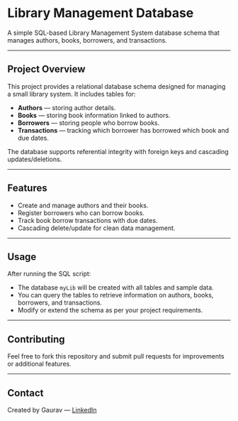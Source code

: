 # Library Management Database

A simple SQL-based Library Management System database schema that manages authors, books, borrowers, and transactions.

---

## Project Overview

This project provides a relational database schema designed for managing a small library system. It includes tables for:

- **Authors** — storing author details.
- **Books** — storing book information linked to authors.
- **Borrowers** — storing people who borrow books.
- **Transactions** — tracking which borrower has borrowed which book and due dates.

The database supports referential integrity with foreign keys and cascading updates/deletions.

---

## Features

- Create and manage authors and their books.
- Register borrowers who can borrow books.
- Track book borrow transactions with due dates.
- Cascading delete/update for clean data management.

---

## Usage

After running the SQL script:

- The database `myLib` will be created with all tables and sample data.
- You can query the tables to retrieve information on authors, books, borrowers, and transactions.
- Modify or extend the schema as per your project requirements.

---

## Contributing

Feel free to fork this repository and submit pull requests for improvements or additional features.

---

## Contact

Created by Gaurav — [LinkedIn](https://linkedin.com/in/gaurav110601)
